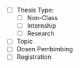 - [ ] Thesis Type:
	- [ ] Non-Class
	- [ ] Internship
	- [ ] Research
- [ ] Topic
- [ ] Dosen Pembimbing
- [ ] Registration